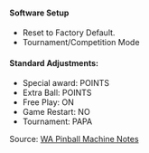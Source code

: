 #### Software Setup
-   Reset to Factory Default.
-   Tournament/Competition Mode
#### Standard Adjustments:
-   Special award: POINTS
-   Extra Ball: POINTS
-   Free Play: ON
-   Game Restart: NO
-   Tournament: PAPA

Source: [WA Pinball Machine Notes](http://wapinball.net/setups/)
